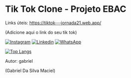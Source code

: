 
# Tik Tok Clone - Projeto EBAC

Links úteis: https://tiktok---jornada21.web.app/

(Adicione aqui o link do seu tik tok)

[![Instagram](https://img.shields.io/badge/Instagram-E4405F?style=for-the-badge&logo=instagram&logoColor=white)](https://www.instagram.com/@5884gabriel)
[![Linkedin](https://img.shields.io/badge/LinkedIn-0077B5?style=for-the-badge&logo=linkedin&logoColor=white)](https://www.linkedin.com/in/(gabrieldasilvamaciel-silva-645077280))
[![WhatsApp](https://img.shields.io/badge/WhatsApp-25D366?style=for-the-badge&logo=whatsapp&logoColor=white)](https://wa.me/55(92981526816))


[![Top Langs](https://github-readme-stats.vercel.app/api/top-langs/?username=GabrielMacielDxD)](https://github.com/GabrielMacielDxD/github-readme-stats)

Autor: gabriel

(Gabriel Da Silva Maciel)
